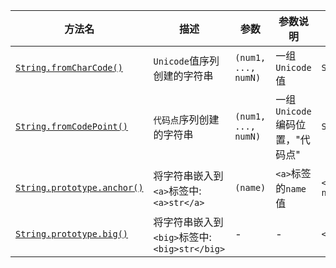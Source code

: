 
方法名 | 描述 | 参数 | 参数说明 | 返回值说明
---|---|---|---|---
[`String.fromCharCode()`](https://developer.mozilla.org/zh-CN/docs/Web/JavaScript/Reference/Global_Objects/String/fromCharCode) | `Unicode`值序列创建的字符串 | `(num1, ..., numN) ` | 一组`Unicode`值 | `String`
[`String.fromCodePoint()`](https://developer.mozilla.org/zh-CN/docs/Web/JavaScript/Reference/Global_Objects/String/fromCodePoint) | `代码点`序列创建的字符串 | `(num1, ..., numN) ` | 一组 `Unicode` 编码位置，"代码点" | `String`
[`String.prototype.anchor()`](https://developer.mozilla.org/zh-CN/docs/Web/JavaScript/Reference/Global_Objects/String/anchor) | 将字符串嵌入到`<a>`标签中: `<a>str</a>` | `(name)` | `<a>`标签的`name`值  | `<a name="name">str</a>`
[`String.prototype.big()`](https://developer.mozilla.org/zh-CN/docs/Web/JavaScript/Reference/Global_Objects/String/big) | 将字符串嵌入到`<big>`标签中: `<big>str</big>` | - | - | `<big>str</big>`
